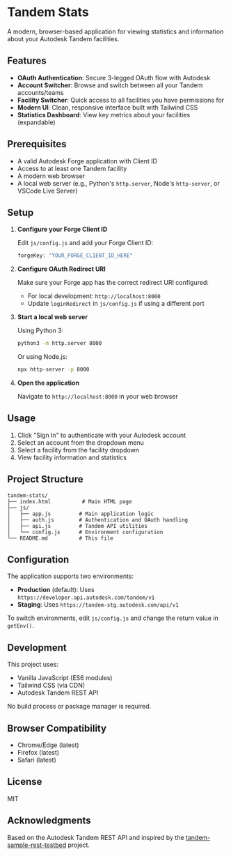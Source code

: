 # Tandem Stats

A modern, browser-based application for viewing statistics and information about your Autodesk Tandem facilities.

## Features

- **OAuth Authentication**: Secure 3-legged OAuth flow with Autodesk
- **Account Switcher**: Browse and switch between all your Tandem accounts/teams
- **Facility Switcher**: Quick access to all facilities you have permissions for
- **Modern UI**: Clean, responsive interface built with Tailwind CSS
- **Statistics Dashboard**: View key metrics about your facilities (expandable)

## Prerequisites

- A valid Autodesk Forge application with Client ID
- Access to at least one Tandem facility
- A modern web browser
- A local web server (e.g., Python's `http.server`, Node's `http-server`, or VSCode Live Server)

## Setup

1. **Configure your Forge Client ID**
   
   Edit `js/config.js` and add your Forge Client ID:
   ```javascript
   forgeKey: "YOUR_FORGE_CLIENT_ID_HERE"
   ```

2. **Configure OAuth Redirect URI**
   
   Make sure your Forge app has the correct redirect URI configured:
   - For local development: `http://localhost:8000`
   - Update `loginRedirect` in `js/config.js` if using a different port

3. **Start a local web server**

   Using Python 3:
   ```bash
   python3 -m http.server 8000
   ```

   Or using Node.js:
   ```bash
   npx http-server -p 8000
   ```

4. **Open the application**
   
   Navigate to `http://localhost:8000` in your web browser

## Usage

1. Click "Sign In" to authenticate with your Autodesk account
2. Select an account from the dropdown menu
3. Select a facility from the facility dropdown
4. View facility information and statistics

## Project Structure

```
tandem-stats/
├── index.html          # Main HTML page
├── js/
│   ├── app.js         # Main application logic
│   ├── auth.js        # Authentication and OAuth handling
│   ├── api.js         # Tandem API utilities
│   └── config.js      # Environment configuration
└── README.md          # This file
```

## Configuration

The application supports two environments:

- **Production** (default): Uses `https://developer.api.autodesk.com/tandem/v1`
- **Staging**: Uses `https://tandem-stg.autodesk.com/api/v1`

To switch environments, edit `js/config.js` and change the return value in `getEnv()`.

## Development

This project uses:
- Vanilla JavaScript (ES6 modules)
- Tailwind CSS (via CDN)
- Autodesk Tandem REST API

No build process or package manager is required.

## Browser Compatibility

- Chrome/Edge (latest)
- Firefox (latest)
- Safari (latest)

## License

MIT

## Acknowledgments

Based on the Autodesk Tandem REST API and inspired by the [tandem-sample-rest-testbed](https://github.com/autodesk-tandem/tandem-sample-rest-testbed) project.
